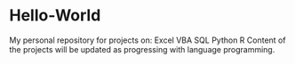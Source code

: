 # Hello-World

My personal repository for projects on:
Excel VBA
SQL
Python
R
Content of the projects will be updated as progressing with language programming.
